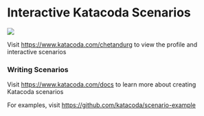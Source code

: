 # Interactive Katacoda Scenarios

[![](http://shields.katacoda.com/katacoda/chetandurg/count.svg)](https://www.katacoda.com/chetandurg "Get your profile on Katacoda.com")

Visit https://www.katacoda.com/chetandurg to view the profile and interactive scenarios

### Writing Scenarios
Visit https://www.katacoda.com/docs to learn more about creating Katacoda scenarios

For examples, visit https://github.com/katacoda/scenario-example

